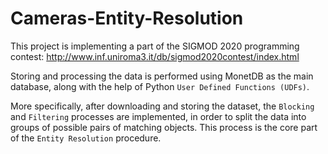 # Cameras-Entity-Resolution

This project is implementing a part of the SIGMOD 2020 programming contest: http://www.inf.uniroma3.it/db/sigmod2020contest/index.html

Storing and processing the data is performed using MonetDB as the main database, along with the help of Python `User Defined Functions (UDFs)`.

More specifically, after downloading and storing the dataset, the `Blocking` and `Filtering` processes are implemented, in order to split the data into groups of possible pairs of matching objects. This process is the core part of the `Entity Resolution` procedure.
